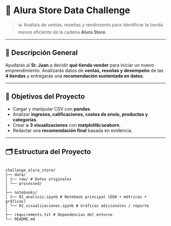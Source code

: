 # 🏪 Alura Store Data Challenge

> 📊 Análisis de ventas, reseñas y rendimiento para identificar la tienda menos eficiente de la cadena **Alura Store**.

---

## 📘 Descripción General

Ayudarás al **Sr. Juan** a decidir **qué tienda vender** para iniciar un nuevo emprendimiento. Analizarás datos de **ventas, reseñas y desempeño** de las **4 tiendas** y entregarás una **recomendación sustentada en datos**.

---

## 🎯 Objetivos del Proyecto

- Cargar y manipular CSV con **pandas**.
- Analizar **ingresos, calificaciones, costos de envío, productos y categorías**.
- Crear **≥ 3 visualizaciones** con **matplotlib**/**seaborn**.
- Redactar una **recomendación final** basada en evidencia.

---

## 🗂️ Estructura del Proyecto

```plaintext

challenge_alura_store/
├── data/
│ ├── raw/ # Datos originales
│ └── processed/
│
├── notebooks/
│ ├── 01_analisis.ipynb # Notebook principal (EDA + métricas + gráficas)
│ └── 02_visualizaciones.ipynb # Gráficos adicionales / reporte
│
├── requirements.txt # Dependencias del entorno
└── README.md
```
